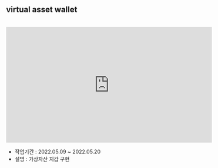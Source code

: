 ## virtual asset wallet

<br/>

<iframe width="560" height="315" src="https://www.youtube.com/embed/vgL40S1QpMk" title="YouTube video player" frameborder="0" allow="accelerometer; autoplay; clipboard-write; encrypted-media; gyroscope; picture-in-picture" allowfullscreen></iframe>

<br/>

- 작업기간 : 2022.05.09 ~ 2022.05.20
- 설명 : 가상자산 지갑 구현
